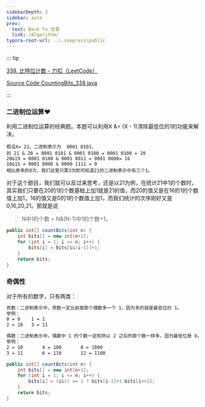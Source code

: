 ```yaml
---
sidebarDepth: 3
sidebar: auto
prev:
  text: Back To 目录
  link: /Algorithm/
typora-root-url: ..\.vuepress\public
---
```




::: tip

[338. 比特位计数 - 力扣（LeetCode）](https://leetcode.cn/problems/counting-bits/)

[Source Code CountingBits_338.java](https://github.com/Q10Viking/learncode/blob/main/algorithm/src/main/java/org/hzz/bit/CountingBits_338.java)

:::

### 二进制位运算❤️

利用二进制位运算的经典题。本题可以利用X &= (X - 1)清除最低位的1的功能来解决。

```
假设X= 21，二进制表示为  0001 0101，
则 21 & 20 = 0001 0101 & 0001 0100 = 0001 0100 = 20
20&19 = 0001 0100 & 0001 0011 = 0001 0000= 16
16&15 = 0001 0000 & 0000 1111 = 0
相比原来的8次，我们这里只需3次即可知道21的二进制表示中有三个1。
```

对于这个题目，我们就可以反过来思考，还是以21为例，在统计21中1的个数时，其实我们只要在20的1的个数基础上加1就是21的值，而20的值又是在16的1的个数值上加1，16的值又是0的1的个数值上加1，而我们统计的次序刚好又是0,16,20,21。那就是说

> N中1的个数 = N&(N-1)中1的个数+1。

```java
public int[] countBits(int n) {
    int bits[] = new int[n+1];
    for (int i = 1; i <= n; i++) {
        bits[i] = bits[i&(i-1)]+1;
    }
    return bits;
}
```



### 奇偶性

对于所有的数字，只有两类：

```sh
奇数：二进制表示中，奇数一定比前面那个偶数多一个 1，因为多的就是最低位的 1。
举例： 
0 = 0    1 = 1
2 = 10   3 = 11

偶数：二进制表示中，偶数中 1 的个数一定和除以 2 之后的那个数一样多。因为最低位是 0，除以 2 就是右移一位，也就是把那个 0 抹掉而已，所以 1 的个数是不变的。
举例：
2 = 10       4 = 100       8 = 1000
3 = 11       6 = 110       12 = 1100
```

```java
public int[] countBits(int n) {
    int bits[] = new int[n+1];
    for (int i = 1; i <= n; i++) {
        bits[i] = (i&1) == 1 ? bits[i-1]+1:bits[i>>1];
    }
    return bits;
}
```


